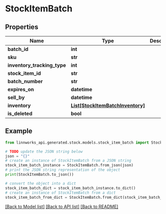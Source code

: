 # StockItemBatch


## Properties

Name | Type | Description | Notes
------------ | ------------- | ------------- | -------------
**batch_id** | **int** |  | [optional] 
**sku** | **str** |  | [optional] 
**inventory_tracking_type** | **int** |  | [optional] 
**stock_item_id** | **str** |  | [optional] 
**batch_number** | **str** |  | [optional] 
**expires_on** | **datetime** |  | [optional] 
**sell_by** | **datetime** |  | [optional] 
**inventory** | [**List[StockItemBatchInventory]**](StockItemBatchInventory.md) |  | [optional] 
**is_deleted** | **bool** |  | [optional] 

## Example

```python
from linnworks_api.generated.stock.models.stock_item_batch import StockItemBatch

# TODO update the JSON string below
json = "{}"
# create an instance of StockItemBatch from a JSON string
stock_item_batch_instance = StockItemBatch.from_json(json)
# print the JSON string representation of the object
print(StockItemBatch.to_json())

# convert the object into a dict
stock_item_batch_dict = stock_item_batch_instance.to_dict()
# create an instance of StockItemBatch from a dict
stock_item_batch_from_dict = StockItemBatch.from_dict(stock_item_batch_dict)
```
[[Back to Model list]](../README.md#documentation-for-models) [[Back to API list]](../README.md#documentation-for-api-endpoints) [[Back to README]](../README.md)


